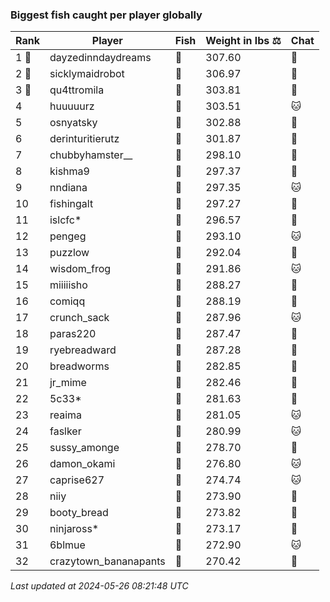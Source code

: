 ### Biggest fish caught per player globally
| Rank | Player | Fish | Weight in lbs ⚖️ | Chat |
|------|--------|-----------|---------|-------|
| 1 🥇  | dayzedinndaydreams | 🦑 | 307.60 | 🍞 |
| 2 🥈  | sicklymaidrobot | 🦑 | 306.97 | 🍞 |
| 3 🥉  | qu4ttromila | 🐳 | 303.81 | 🍞 |
| 4  | huuuuurz | 🐳 | 303.51 | 🐱 |
| 5  | osnyatsky | 🐳 | 302.88 | 🍞 |
| 6  | derinturitierutz | 🐳 | 301.87 | 🍞 |
| 7  | chubbyhamster__ | 🐳 | 298.10 | 🍞 |
| 8  | kishma9 | 🐳 | 297.37 | 🍞 |
| 9  | nndiana | 🐳 | 297.35 | 🐱 |
| 10  | fishingalt | 🐳 | 297.27 | 🍞 |
| 11  | islcfc* | 🐳 | 296.57 | 🍞 |
| 12  | pengeg | 🐳 | 293.10 | 🐱 |
| 13  | puzzlow | 🐳 | 292.04 | 🍞 |
| 14  | wisdom_frog | 🐳 | 291.86 | 🐱 |
| 15  | miiiiisho | 🦈 | 288.27 | 🍞 |
| 16  | comiqq | 🐳 | 288.19 | 🍞 |
| 17  | crunch_sack | 🐳 | 287.96 | 🐱 |
| 18  | paras220 | 🐳 | 287.47 | 🍞 |
| 19  | ryebreadward | 🐳 | 287.28 | 🍞 |
| 20  | breadworms | 🐳 | 282.85 | 🍞 |
| 21  | jr_mime | 🦑 | 282.46 | 🍞 |
| 22  | 5c33* | 🐉 | 281.63 | 🍞 |
| 23  | reaima | 🐳 | 281.05 | 🐱 |
| 24  | faslker | 🐳 | 280.99 | 🐱 |
| 25  | sussy_amonge | 🐉 | 278.70 | 🍞 |
| 26  | damon_okami | 🐉 | 276.80 | 🐱 |
| 27  | caprise627 | 🐳 | 274.74 | 🐱 |
| 28  | niiy | 🐳 | 273.90 | 🍞 |
| 29  | booty_bread | 🐉 | 273.82 | 🍞 |
| 30  | ninjaross* | 🦑 | 273.17 | 🍞 |
| 31  | 6blmue | 🐳 | 272.90 | 🐱 |
| 32  | crazytown_bananapants | 🦈 | 270.42 | 🍞 |

_Last updated at 2024-05-26 08:21:48 UTC_